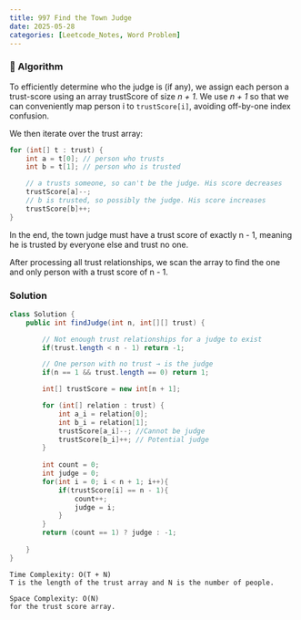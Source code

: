 ```yaml
---
title: 997 Find the Town Judge
date: 2025-05-28
categories: [Leetcode_Notes, Word Problem]
---
```


### 📌 Algorithm
To efficiently determine who the judge is (if any), we assign each person a trust-score using an array trustScore of size *n + 1*. We use *n + 1* so that we can conveniently map person i to ```trustScore[i]```, avoiding off-by-one index confusion.

We then iterate over the trust array:
```java
for (int[] t : trust) {
    int a = t[0]; // person who trusts
    int b = t[1]; // person who is trusted

    // a trusts someone, so can't be the judge. His score decreases
    trustScore[a]--; 
    // b is trusted, so possibly the judge. His score increases
    trustScore[b]++; 
}
```
In the end, the town judge must have a trust score of exactly n - 1, meaning he is trusted by everyone else and trust no one.

After processing all trust relationships, we scan the array to find the one and only person with a trust score of n - 1.

### Solution
```java
class Solution {
    public int findJudge(int n, int[][] trust) {

        // Not enough trust relationships for a judge to exist
        if(trust.length < n - 1) return -1;

        // One person with no trust → is the judge
        if(n == 1 && trust.length == 0) return 1; 

        int[] trustScore = new int[n + 1];

        for (int[] relation : trust) {
            int a_i = relation[0];
            int b_i = relation[1];
            trustScore[a_i]--; //Cannot be judge
            trustScore[b_i]++; // Potential judge
        }
        
        int count = 0;
        int judge = 0;
        for(int i = 0; i < n + 1; i++){
            if(trustScore[i] == n - 1){
                count++;
                judge = i;
            }
        }
        return (count == 1) ? judge : -1;
        
    }
}
```

```
Time Complexity: O(T + N) 
T is the length of the trust array and N is the number of people.

Space Complexity: O(N)
for the trust score array.
```
